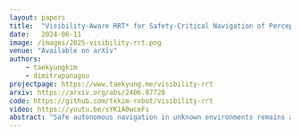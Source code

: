 ```yaml
---
layout: papers
title:  "Visibility-Aware RRT* for Safety-Critical Navigation of Perception-Limited Robots in Unknown Environments"
date:   2024-06-11
image: /images/2025-visibility-rrt.png
venue: "Available on arXiv"
authors:
    - taekyungkim
    - dimitrapanagou
projectpage: https://www.taekyung.me/visibility-rrt
arxiv: https://arxiv.org/abs/2406.07728
code: https://github.com/tkkim-robot/visibility-rrt
video: https://youtu.be/sYK1A0wceFs
abstract: "Safe autonomous navigation in unknown environments remains a critical challenge for robots with limited sensing capabilities. While safety-critical control techniques, such as Control Barrier Functions (CBFs), have been proposed to ensure safety, their effectiveness relies on the assumption that the robot has complete knowledge of its surroundings. In reality, robots often operate with restricted field-of-view and finite sensing range, which can lead to collisions with unknown obstacles if the planning algorithm is agnostic to these limitations. To address this issue, we introduce the visibility-aware RRT* algorithm that combines sampling-based planning with CBFs to generate safe and efficient global reference paths in partially unknown environments. The algorithm incorporates a collision avoidance CBF and a novel visibility CBF, which guarantees that the robot remains within locally collision-free regions, enabling timely detection and avoidance of unknown obstacles. We conduct extensive experiments interfacing the path planners with two different safety-critical controllers, wherein our method outperforms all other compared baselines across both safety and efficiency aspects."
---
```

